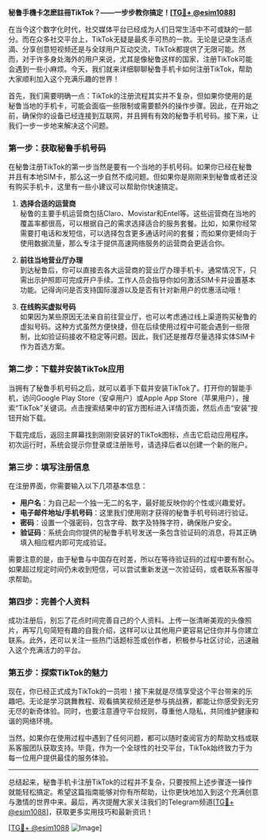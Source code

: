 **秘鲁手機卡怎麽註冊TikTok？——一步步教你搞定！[[TG💪+ @esim1088](https://t.me/s/esim1088)]**

在当今这个数字化时代，社交媒体平台已经成为人们日常生活中不可或缺的一部分。而在众多社交平台上，TikTok无疑是最炙手可热的一款。无论是记录生活点滴、分享创意短视频还是与全球用户互动交流，TikTok都提供了无限可能。然而，对于许多身处海外的用户来说，尤其是像秘鲁这样的国家，注册TikTok可能会遇到一些小麻烦。今天，我们就来详细聊聊秘鲁手机卡如何注册TikTok，帮助大家顺利加入这个充满乐趣的世界！

首先，我们需要明确一点：TikTok的注册流程其实并不复杂，但如果你使用的是秘鲁当地的手机卡，可能会面临一些限制或需要额外的操作步骤。因此，在开始之前，确保你的设备已经连接到互联网，并且拥有有效的秘鲁手机号码。接下来，让我们一步一步地来解决这个问题。

### **第一步：获取秘鲁手机号码**
在秘鲁注册TikTok的第一步当然是要有一个当地的手机号码。如果你已经在秘鲁并且有本地SIM卡，那么这一步自然不成问题。但如果你是刚刚来到秘鲁或者还没有购买手机卡，这里有一些小建议可以帮助你快速搞定。

1. **选择合适的运营商**  
秘鲁的主要手机运营商包括Claro、Movistar和Entel等。这些运营商在当地的覆盖率都很高，可以根据自己的需求选择适合的服务套餐。比如，如果你经常需要打电话和发短信，可以选择包含更多通话时间的套餐；而如果你更倾向于使用数据流量，那么专注于提供高速网络服务的运营商会更适合你。

2. **前往当地营业厅办理**  
到达秘鲁后，你可以直接去各大运营商的营业厅办理手机卡。通常情况下，只需出示护照即可完成开户手续。工作人员会指导你如何激活SIM卡并设置基本功能。记得询问是否支持国际漫游以及是否有针对新用户的优惠活动哦！

3. **在线购买虚拟号码**  
如果因为某些原因无法亲自前往营业厅，也可以考虑通过线上渠道购买秘鲁的虚拟号码。这种方式虽然方便快捷，但在后续使用过程中可能会遇到一些限制，比如验证码接收不稳定等问题。因此，我们还是推荐尽量选择实体SIM卡作为首选方案。

### **第二步：下载并安装TikTok应用**
当拥有了秘鲁手机号码之后，就可以着手下载并安装TikTok了。打开你的智能手机，访问Google Play Store（安卓用户）或Apple App Store（苹果用户），搜索“TikTok”关键词。点击搜索结果中的官方图标进入详情页面，然后点击“安装”按钮开始下载。

下载完成后，返回主屏幕找到刚刚安装好的TikTok图标，点击它启动应用程序。初次运行时，系统会提示你登录或注册账号，请选择后者以创建一个新的账户。

### **第三步：填写注册信息**
在注册界面，你需要输入以下几项基本信息：

- **用户名**：为自己起一个独一无二的名字，最好能反映你的个性或兴趣爱好。
- **电子邮件地址/手机号码**：这里我们使用刚才获得的秘鲁手机号码进行验证。
- **密码**：设置一个强密码，包含字母、数字及特殊字符，确保账户安全。
- **验证码**：系统会向你提供的秘鲁手机号发送一条包含验证码的消息，将其正确填入相应框内即可完成验证。

需要注意的是，由于秘鲁与中国存在时差，所以在等待验证码的过程中要有耐心。如果超过规定时间仍未收到短信，可以尝试重新发送一次验证码，或者联系客服寻求帮助。

### **第四步：完善个人资料**
成功注册后，别忘了花点时间完善自己的个人资料。上传一张清晰美观的头像照片，再写几句简短有趣的自我介绍，这样可以让其他用户更容易记住你并与你建立联系。此外，还可以关注一些热门话题标签或创作者，积极参与社区讨论，迅速融入这个充满活力的平台。

### **第五步：探索TikTok的魅力**
现在，你已经正式成为TikTok的一员啦！接下来就是尽情享受这个平台带来的乐趣吧。无论是学习跳舞教程、观看搞笑视频还是参与挑战赛，都能让你感受到无穷无尽的新奇体验。同时，也要注意遵守平台规则，尊重他人隐私，共同维护健康和谐的网络环境。

当然，如果你在使用过程中遇到了任何问题，都可以随时查阅官方的帮助文档或联系客服团队获取支持。毕竟，作为一个全球性的社交平台，TikTok始终致力于为每一位用户提供最佳的服务体验。

---

总结起来，秘鲁手机卡注册TikTok的过程并不复杂，只要按照上述步骤逐一操作就能轻松搞定。希望这篇指南能够对你有所帮助，让你更快地加入到这个充满创意与激情的世界中来。最后，再次提醒大家关注我们的Telegram频道[[TG💪+ @esim1088](https://t.me/s/esim1088)]，获取更多实用技巧和最新资讯！

[[TG💪+ @esim1088](https://t.me/s/esim1088) ![Image](https://i.postimg.cc/4NQfJmqS/Snipaste-2025-05-13-00-14-12.png)]